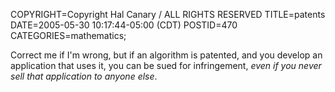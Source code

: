 COPYRIGHT=Copyright Hal Canary / ALL RIGHTS RESERVED
TITLE=patents
DATE=2005-05-30 10:17:44-05:00 (CDT)
POSTID=470
CATEGORIES=mathematics;

Correct me if I'm wrong, but if an algorithm is patented, and you develop an application that uses it, you can be sued for infringement, _even if you never sell that application to anyone else_.
